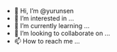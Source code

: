 - 👋 Hi, I’m @yurunsen
- 👀 I’m interested in ...
- 🌱 I’m currently learning ...
- 💞️ I’m looking to collaborate on ...
- 📫 How to reach me ...

<!---
yurunsen/yurunsen is a ✨ special ✨ repository because its `README.md` (this file) appears on your GitHub profile.
You can click the Preview link to take a look at your changes.
--->
